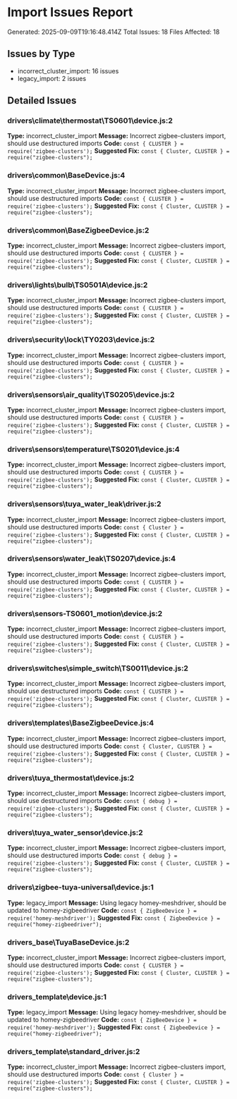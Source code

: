 # Import Issues Report
Generated: 2025-09-09T19:16:48.414Z
Total Issues: 18
Files Affected: 18

## Issues by Type
- incorrect_cluster_import: 16 issues
- legacy_import: 2 issues

## Detailed Issues
### drivers\climate\thermostat\TS0601\device.js:2
**Type:** incorrect_cluster_import
**Message:** Incorrect zigbee-clusters import, should use destructured imports
**Code:** `const { CLUSTER } = require('zigbee-clusters');`
**Suggested Fix:** `const { Cluster, CLUSTER } = require("zigbee-clusters");`

### drivers\common\BaseDevice.js:4
**Type:** incorrect_cluster_import
**Message:** Incorrect zigbee-clusters import, should use destructured imports
**Code:** `const { CLUSTER } = require('zigbee-clusters');`
**Suggested Fix:** `const { Cluster, CLUSTER } = require("zigbee-clusters");`

### drivers\common\BaseZigbeeDevice.js:2
**Type:** incorrect_cluster_import
**Message:** Incorrect zigbee-clusters import, should use destructured imports
**Code:** `const { CLUSTER } = require('zigbee-clusters');`
**Suggested Fix:** `const { Cluster, CLUSTER } = require("zigbee-clusters");`

### drivers\lights\bulb\TS0501A\device.js:2
**Type:** incorrect_cluster_import
**Message:** Incorrect zigbee-clusters import, should use destructured imports
**Code:** `const { CLUSTER } = require('zigbee-clusters');`
**Suggested Fix:** `const { Cluster, CLUSTER } = require("zigbee-clusters");`

### drivers\security\lock\TY0203\device.js:2
**Type:** incorrect_cluster_import
**Message:** Incorrect zigbee-clusters import, should use destructured imports
**Code:** `const { CLUSTER } = require('zigbee-clusters');`
**Suggested Fix:** `const { Cluster, CLUSTER } = require("zigbee-clusters");`

### drivers\sensors\air_quality\TS0205\device.js:2
**Type:** incorrect_cluster_import
**Message:** Incorrect zigbee-clusters import, should use destructured imports
**Code:** `const { CLUSTER } = require('zigbee-clusters');`
**Suggested Fix:** `const { Cluster, CLUSTER } = require("zigbee-clusters");`

### drivers\sensors\temperature\TS0201\device.js:4
**Type:** incorrect_cluster_import
**Message:** Incorrect zigbee-clusters import, should use destructured imports
**Code:** `const { CLUSTER } = require('zigbee-clusters');`
**Suggested Fix:** `const { Cluster, CLUSTER } = require("zigbee-clusters");`

### drivers\sensors\tuya_water_leak\driver.js:2
**Type:** incorrect_cluster_import
**Message:** Incorrect zigbee-clusters import, should use destructured imports
**Code:** `const { Cluster } = require('zigbee-clusters');`
**Suggested Fix:** `const { Cluster, CLUSTER } = require("zigbee-clusters");`

### drivers\sensors\water_leak\TS0207\device.js:4
**Type:** incorrect_cluster_import
**Message:** Incorrect zigbee-clusters import, should use destructured imports
**Code:** `const { CLUSTER } = require('zigbee-clusters');`
**Suggested Fix:** `const { Cluster, CLUSTER } = require("zigbee-clusters");`

### drivers\sensors-TS0601_motion\device.js:2
**Type:** incorrect_cluster_import
**Message:** Incorrect zigbee-clusters import, should use destructured imports
**Code:** `const { CLUSTER } = require('zigbee-clusters');`
**Suggested Fix:** `const { Cluster, CLUSTER } = require("zigbee-clusters");`

### drivers\switches\simple_switch\TS0011\device.js:2
**Type:** incorrect_cluster_import
**Message:** Incorrect zigbee-clusters import, should use destructured imports
**Code:** `const { CLUSTER } = require('zigbee-clusters');`
**Suggested Fix:** `const { Cluster, CLUSTER } = require("zigbee-clusters");`

### drivers\templates\BaseZigbeeDevice.js:4
**Type:** incorrect_cluster_import
**Message:** Incorrect zigbee-clusters import, should use destructured imports
**Code:** `const { Cluster, CLUSTER } = require('zigbee-clusters');`
**Suggested Fix:** `const { Cluster, CLUSTER } = require("zigbee-clusters");`

### drivers\tuya_thermostat\device.js:2
**Type:** incorrect_cluster_import
**Message:** Incorrect zigbee-clusters import, should use destructured imports
**Code:** `const { debug } = require('zigbee-clusters');`
**Suggested Fix:** `const { Cluster, CLUSTER } = require("zigbee-clusters");`

### drivers\tuya_water_sensor\device.js:2
**Type:** incorrect_cluster_import
**Message:** Incorrect zigbee-clusters import, should use destructured imports
**Code:** `const { debug } = require('zigbee-clusters');`
**Suggested Fix:** `const { Cluster, CLUSTER } = require("zigbee-clusters");`

### drivers\zigbee-tuya-universal\device.js:1
**Type:** legacy_import
**Message:** Using legacy homey-meshdriver, should be updated to homey-zigbeedriver
**Code:** `const { ZigBeeDevice } = require('homey-meshdriver');`
**Suggested Fix:** `const { ZigbeeDevice } = require("homey-zigbeedriver");`

### drivers\_base\TuyaBaseDevice.js:2
**Type:** incorrect_cluster_import
**Message:** Incorrect zigbee-clusters import, should use destructured imports
**Code:** `const { CLUSTER } = require('zigbee-clusters');`
**Suggested Fix:** `const { Cluster, CLUSTER } = require("zigbee-clusters");`

### drivers\_template\device.js:1
**Type:** legacy_import
**Message:** Using legacy homey-meshdriver, should be updated to homey-zigbeedriver
**Code:** `const { ZigBeeDevice } = require('homey-meshdriver');`
**Suggested Fix:** `const { ZigbeeDevice } = require("homey-zigbeedriver");`

### drivers\_template\standard_driver.js:2
**Type:** incorrect_cluster_import
**Message:** Incorrect zigbee-clusters import, should use destructured imports
**Code:** `const { Cluster } = require('zigbee-clusters');`
**Suggested Fix:** `const { Cluster, CLUSTER } = require("zigbee-clusters");`
